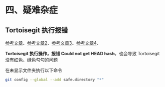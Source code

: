 

# 四、疑难杂症

## Tortoisegit 执行报错

[参考文章](https://blog.csdn.net/m0_64280701/article/details/121892187)、[参考文章2](https://blog.csdn.net/weixin_46251501/article/details/120236413)、[参考文章3](https://blog.csdn.net/witton/article/details/129734545)、[参考文章4](https://blog.csdn.net/qq_33930506/article/details/129392038)、

**Tortoisegit 执行操作，报错 Could not get HEAD hash**，也会导致 Tortoisegit 没有红色、绿色勾勾的问题

在未显示文件夹执行以下命令

```sh
git config --global --add safe.directory "*"
```

